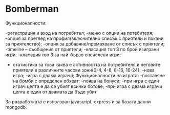 # Bomberman

Функционалности:

-регистрация и вход на потребител;
-меню с опции на потебителя;
-опция за преглед на профил(включително списък с приятели и покани за приятелство);
-опция за добавяне/премахване от списък с приятели;
-timeline – съобщения от приятели;
-класация топ 3 по брой изиграни игри;
-класация топ 3 за най-бързо спечелени игри;
- статистика за това каква е активността на потребителя и неговите приятели в различните часови зони(0-4, 4-8, 8-16, 16-24);
-нова игра;
-игра с двама играчи;
Функционалности на играта:
-поставяне на бомби с определен обхват;
-поява на бонуси;
-при игра с един играч целта е да се убият всички ботове;
-при игра с двама играчи целта е един от двамата да бъде убит

За разработката е използван javascript, express и за базата данни mongodb.
